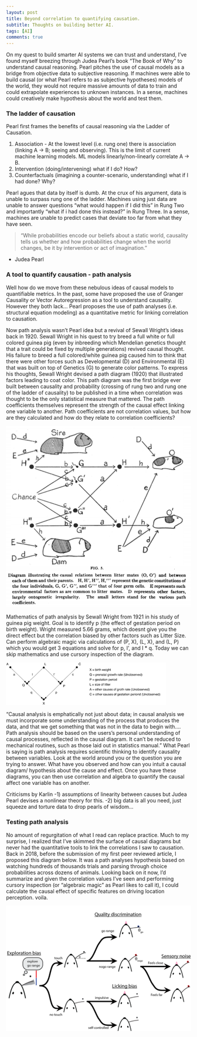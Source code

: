 ```yaml
---
layout: post
title: Beyond correlation to quantifying causation. 
subtitle: Thoughts on building better AI. 
tags: [AI]
comments: true
---
```


On my quest to build smarter AI systems we can trust and understand, I’ve found myself breezing through Judea Pearl’s book “The Book of Why” to understand causal reasoning. Pearl pitches the use of causal models as a bridge from objective data to subjective reasoning. If machines were able to build causal (or what Pearl refers to as subjective hypotheses) models of the world, they would not require massive amounts of data to train and could extrapolate experiences to unknown instances. In a sense, machines could creatively make hypothesis about the world and test them. 

### The ladder of causation 

Pearl first frames the benefits of causal reasoning via the Ladder of Causation. 

1. Association - At the lowest level (i.e. rung one) there is association (linking A -> B; seeing and observing). This is the limit of current machine learning models. ML models linearly/non-linearly correlate A -> B. 
2. Intervention (doing/intervening) what if I do? How? 
3. Counterfactuals (imagining a counter-scenario, understanding) what if I had done? Why? 

Pearl agues that data by itself is dumb. At the crux of his argument, data is unable to surpass rung one of the ladder. Machines using just data are unable to answer questions “what would happen if I did this” in Rung Two and importantly “what if i had done this instead?” in Rung Three. In a sense, machines are unable to predict cases that deviate too far from what they have seen. 

> “While probabilities encode our beliefs about a static world, causality tells us whether and how probabilities change when the world changes, be it by intervention or act of imagination.”
- Judea Pearl

### A tool to quantify causation - path analysis

Well how do we move from these nebulous ideas of causal models to quantifiable metrics. In the past, some have proposed the use of Granger Causality or Vector Autoregression as a tool to understand causality. However they both lack… Pearl proposes the use of path analyses (i.e. structural equation modeling) as a quantitative metric for linking correlation to causation. 

Now path analysis wasn’t Pearl idea but a revival of Sewall Wright’s ideas back in 1920. Sewall Wright in his quest to try breed a full white or full colored guinea pig (even by inbreeding which Mendelian genetics thought that a trait could be fixed by multiple generations) revived causal thought. His failure to breed a full colored/white guinea pig caused him to think that there were other forces such as Developmental (D) and Environmental (E) that was built on top of Genetics (G) to generate color patterns. To express his thoughts, Sewall Wright devised a path diagram (1920) that illustrated factors leading to coat color. This path diagram was the first bridge ever built between causality and probability (crossing of rung two and rung one of the ladder of causality) to be published in a time when correlation was thought to be the only statistical measure that mattered. The path coefficients themselves represent the strength of the causal effect linking one variable to another. Path coefficients are not correlation values, but how are they calculated and how do they relate to correlation coefficients?

![](/images/latest/path-analysis/guinea-pig-path-analysis.png)

Mathematics of path analysis by Sewall Wright from 1921 in his study of guinea pig weight. Goal is to identify p (the effect of gestation period on birth weight). Wright measured 5.66 grams, which doesnt give you the direct effect but the correlation biased by other factors such as Litter Size. Can perform algebraic magic via calculations of (P, X), (L, X), and (L, P) which you would get 3 equations and solve for p, l’, and l * q. Today we can skip mathematics and use cursory inspection of the diagram. 

![](/images/latest/path-analysis/judea-pearl-path.png)

“Causal analysis is emphatically not just about data; in causal analysis we must incorporate some understanding of the process that produces the data, and that we get something that was not in the data to begin with…. Path analysis should be based on the users’s personal understanding of causal processes, reflected in the causal diagram. It can’t be reduced to mechanical routines, such as those laid out in statistics manual.” What Pearl is saying is path analysis requires scientific thinking to identify causality between variables. Look at the world around you or the question you are trying to answer. What have you observed and how can you intuit a causal diagram/ hypothesis about the cause and effect. Once you have these diagrams, you can then use correlation and algebra to quantify the causal affect one variable has on another. 

Criticisms by Karlin 
-1) assumptions of linearity between causes but Judea Pearl devises a nonlinear theory for this. 
-2) big data is all you need, just squeeze and torture data to drop pearls of wisdom… 

### Testing path analysis

No amount of regurgitation of what I read can replace practice. Much to my surprise, I realized that I’ve skimmed the surface of causal diagrams but never had the quantitative tools to link the correlations I saw to causation. Back in 2018, before the submission of my first peer reviewed article, I proposed this diagram below. It was a path analyses hypothesis based on watching hundreds of thousands trials and parsing through choice probabilities across dozens of animals. Looking back on it now, I’d summarize and given the correlation values I’ve seen and performing cursory inspection (or  “algebraic magic” as Pearl likes to call it), I could calculate the causal effect of specific features on driving location perception. voila.

![](/images/latest/path-analysis/FigCartoonSummary_V2.png)


